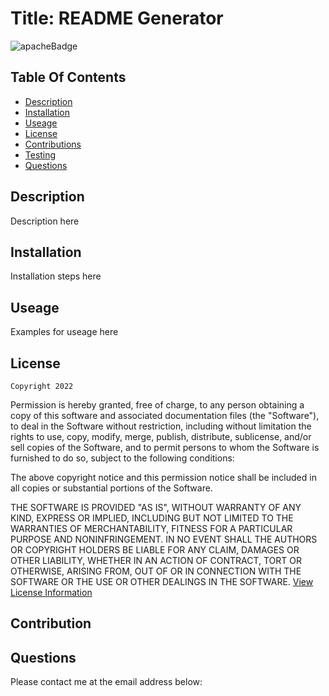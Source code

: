 
  # Title: README Generator
![apacheBadge](https://img.shields.io/badge/License-MIT-green)

  ## Table Of Contents

  * [Description](#description)
  * [Installation](#installation)
  * [Useage](#useage)
  * [License](#license)
  * [Contributions](#contribution)
  * [Testing](#test)
  * [Questions](#questions)

  ## Description
  Description here

  ## Installation
  Installation steps here

  ## Useage
  Examples for useage here

  ## License
  
    Copyright 2022 

Permission is hereby granted, free of charge, to any person obtaining a copy of this software and associated documentation files (the "Software"), to deal in the Software without restriction, including without limitation the rights to use, copy, modify, merge, publish, distribute, sublicense, and/or sell copies of the Software, and to permit persons to whom the Software is furnished to do so, subject to the following conditions:

The above copyright notice and this permission notice shall be included in all copies or substantial portions of the Software.

THE SOFTWARE IS PROVIDED "AS IS", WITHOUT WARRANTY OF ANY KIND, EXPRESS OR IMPLIED, INCLUDING BUT NOT LIMITED TO THE WARRANTIES OF MERCHANTABILITY, FITNESS FOR A PARTICULAR PURPOSE AND NONINFRINGEMENT. IN NO EVENT SHALL THE AUTHORS OR COPYRIGHT HOLDERS BE LIABLE FOR ANY CLAIM, DAMAGES OR OTHER LIABILITY, WHETHER IN AN ACTION OF CONTRACT, TORT OR OTHERWISE, ARISING FROM, OUT OF OR IN CONNECTION WITH THE SOFTWARE OR THE USE OR OTHER DEALINGS IN THE SOFTWARE.
  [View License Information](https://opensource.org/licenses/MIT)

  ## Contribution
  

  ## Questions
  Please contact me at the email address below:
  

